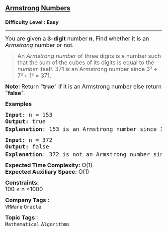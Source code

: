 <h2><a href="https://www.geeksforgeeks.org/problems/armstrong-numbers2727/1">Armstrong Numbers</a></h2><h3>Difficulty Level : Easy</h3><hr><div class="problems_problem_content__Xm_eO" bis_skin_checked="1"><p><span style="font-size: 18px;">You are given a<strong> 3-digit</strong> number <strong>n</strong>, Find whether it is an <em>Armstrong</em> number or not.</span></p>
<blockquote>
<p><span style="font-size: 18px;">An&nbsp;<em>Armstrong number</em> of three digits is a number such that the sum of the cubes of its digits is equal to the <em>number </em>itself.&nbsp;</span><span style="font-size: 18px;">371 is an&nbsp;</span><span style="font-size: 18px;">Armstrong number</span><span style="font-size: 18px;">&nbsp;since 3</span><sup>3</sup><span style="font-size: 18px;">&nbsp;+ 7</span><sup>3&nbsp;</sup><span style="font-size: 18px;">+ 1</span><sup>3</sup><span style="font-size: 18px;"> = 371.&nbsp;</span></p>
</blockquote>
<p><span style="font-size: 18px;"><strong>Note: </strong>Return "<strong>true</strong>" if it is an Armstrong number else return "<strong>false</strong>".</span></p>
<p><span style="font-size: 18px;"><strong>Examples</strong></span></p>
<pre><span style="font-size: 18px;"><strong>Input</strong>: n = 153
<strong>Output:</strong> true
<strong>Explanation</strong>: 153 is an&nbsp;Armstrong number<strong> </strong>since 1<sup>3</sup> + 5<sup>3 </sup>+ 3<sup>3</sup> = 153. Hence answer is "true".</span>
</pre>
<pre><span style="font-size: 18px;"><strong>Input: </strong>n = 372
<strong>Output: </strong>false
<strong>Explanation</strong>: 372 is not an Armstrong number<strong> </strong>since 3<sup>3</sup> + 7<sup>3 </sup>+ 2<sup>3</sup> = 378. Hence answer is "false".</span></pre>
<p><span style="font-size: 18px;"><strong>Expected Time Complexity:</strong> O(1)<br><strong>Expected Auxiliary Space:</strong> O(1)&nbsp;</span></p>
<p><span style="font-size: 18px;"><strong>Constraints:</strong><br>100 ≤ n &lt;1000&nbsp;</span></p></div><p><span style=font-size:18px><strong>Company Tags : </strong><br><code>VMWare</code>&nbsp;<code>Oracle</code>&nbsp;<br><p><span style=font-size:18px><strong>Topic Tags : </strong><br><code>Mathematical</code>&nbsp;<code>Algorithms</code>&nbsp;